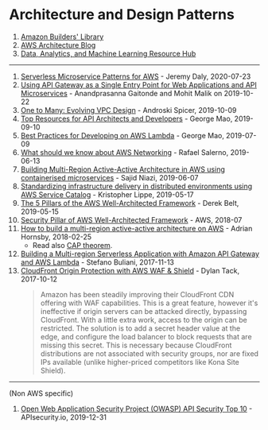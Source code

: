 # Architecture and Design Patterns

1. [Amazon Builders' Library](https://aws.amazon.com/builders-library)
1. [AWS Architecture Blog](https://aws.amazon.com/blogs/architecture/)
1. [Data, Analytics, and Machine Learning Resource Hub](
   https://resources.awscloud.com/aws-data-analytics-machinelearning)

---
1. [Serverless Microservice Patterns for AWS](https://www.jeremydaly.com/serverless-microservice-patterns-for-aws/) - Jeremy Daly, 2020-07-23
1. [Using API Gateway as a Single Entry Point for Web Applications and API Microservices](https://aws.amazon.com/blogs/architecture/using-api-gateway-as-a-single-entry-point-for-web-applications-and-api-microservices/) - Anandprasanna Gaitonde and Mohit Malik on 2019-10-22
1. [One to Many: Evolving VPC Design](https://aws.amazon.com/blogs/architecture/one-to-many-evolving-vpc-design/) - Androski Spicer, 2019-10-09
1. [Top Resources for API Architects and Developers](https://aws.amazon.com/blogs/architecture/top-resources-for-api-architects-and-developers/) - George Mao, 2019-09-10
1. [Best Practices for Developing on AWS Lambda](https://aws.amazon.com/blogs/architecture/best-practices-for-developing-on-aws-lambda/) - George Mao, 2019-07-09
1. [What should we know about AWS Networking](https://salerno-rafael.blogspot.com/2019/06/what-should-we-know-about-aws-networking.html) - Rafael Salerno, 2019-06-13
1. [Building Multi-Region Active-Active Architecture in AWS using containerised microservices](https://medium.com/@sajidniazi/building-multi-region-active-active-architecture-in-aws-using-containerised-microservices-7b1d40a7063f) - Sajid Niazi, 2019-06-07
1. [Standardizing infrastructure delivery in distributed environments using AWS Service Catalog](https://aws.amazon.com/blogs/mt/standardizing-infrastructure-delivery-in-distributed-environments-using-aws-service-catalog/) - Kristopher Lippe, 2019-05-17
1. [The 5 Pillars of the AWS Well-Architected Framework](https://aws.amazon.com/blogs/apn/the-5-pillars-of-the-aws-well-architected-framework/) - Derek Belt, 2019-05-15
1. [Security Pillar of AWS Well-Architected Framework](https://d1.awsstatic.com/whitepapers/architecture/AWS-Security-Pillar.pdf) - AWS, 2018-07
1. [How to build a multi-region active-active architecture on AWS](https://read.acloud.guru/why-and-how-do-we-build-a-multi-region-active-active-architecture-6d81acb7d208) - Adrian Hornsby, 2018-02-25
    - Read also [CAP theorem](https://en.wikipedia.org/wiki/CAP_theorem).
1. [Building a Multi-region Serverless Application with Amazon API Gateway and AWS Lambda](https://aws.amazon.com/blogs/compute/building-a-multi-region-serverless-application-with-amazon-api-gateway-and-aws-lambda/) - Stefano Buliani, 2017-11-13
1. [CloudFront Origin Protection with AWS WAF & Shield](https://www.metaltoad.com/blog/how-to-protect-origin-with-aws-waf-shield) - Dylan Tack, 2017-10-12
    > Amazon has been steadily improving their CloudFront CDN offering with WAF capabilities.
      This is a great feature, however it's ineffective if origin servers can be attacked directly, bypassing
      CloudFront. With a little extra work, access to the origin can be restricted.
      The solution is to add a secret header value at the edge, and configure the load balancer to block requests that
      are missing this secret. This is necessary because CloudFront distributions are not associated with security
      groups, nor are fixed IPs available (unlike higher-priced competitors like Kona Site Shield).


---
(Non AWS specific)

1. [Open Web Application Security Project  (OWASP) API Security Top 10](https://apisecurity.io/encyclopedia/content/owasp/owasp-api-security-top-10.htm) - APIsecurity.io, 2019-12-31

